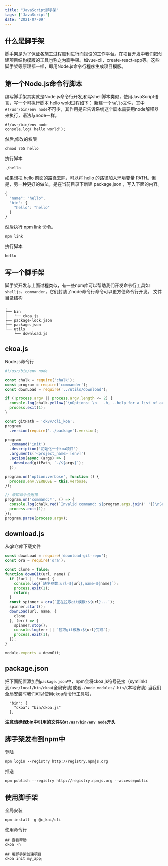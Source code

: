 ```yaml
---
title: "JavaScript脚手架"
tags: ['JavaScript']
date: '2021-07-09'
---
```


## 什么是脚手架

脚手架是为了保证各施工过程顺利进行而搭设的工作平台。在项目开发中我们把创建项目结构模版的工具也称之为脚手架。如vue-cli，create-react-app等。这些脚手架等原理都一样，即用Node.js命令行程序生成项目模版。

## 第一个Node.js命令行脚本

编写脚手架其实就是Node.js命令行开发,和写shell脚本类似，使用JavaScript语言，写一个可执行脚本 hello wold过程如下：
新建一个`hello`文件，其中`#!/usr/bin/env node`不可少，其作用是它告诉系统这个脚本需要用node解释器来执行，语法与node一样。

```
#!/usr/bin/env node
console.log('hello world');
```

然后,修改的权限

```
chmod 755 hello
```

执行脚本

```
./hello
```

如果想把 hello 前面的路径去除，可以将 hello 的路径加入环境变量 PATH。但是，另一种更好的做法，是在当前目录下新建 package.json ，写入下面的内容。

```js
{
  "name": "hello",
  "bin": {
    "hello": "hello"
  }
}
```

然后执行 npm link 命令。

```
npm link
```

执行脚本

```
hello
```

## 写一个脚手架

脚手架开发与上面过程类似，有一些npm库可以帮助我们开发命令行工具如`shelljs`、`commander`，它们封装了node命令行命令可以更方便命令行开发。
文件目录结构

```
.
├── bin
│   └── ckoa.js
├── package-lock.json
├── package.json
└── utils
    └── download.js
```

## ckoa.js

Node.js命令行

```js
#!/usr/bin/env node

const chalk = require('chalk');
const program = require('commander');
const downLoad = require('../utils/download');

if (!process.argv || process.argv.length <= 2) {
  console.log(chalk.yellow(`\nOptions: \n   -h, --help for a list of available commands.`));
  process.exit(1);
}

const gitPath = 'ckvv/cli_koa';
program
  .version(require('../package').version);

program
  .command('init')
  .description('初始化一个koa项目')
  .arguments('<project_name> [env]')
  .action(async (args) => {
    downLoad(gitPath, `./${args}`);
  });

program.on('option:verbose', function () {
  process.env.VERBOSE = this.verbose;
});

// 未知命令会报错
program.on('command:*', () => {
  console.log(chalk.red(`Invalid command: ${program.args.join(' ')}\nSee --help for a list of available commands.`));
  process.exit(1);
});
program.parse(process.argv);
```

## download.js

从git仓库下载文件

```js
const downLoad = require('download-git-repo');
const ora = require('ora');

const clone = false;
function downGit(url, name) {
  if (!url || !name) {
    console.log(`缺少参数:url-${url},name-${name}`);
    process.exit(1);
    return;
  }
  const spinner = ora(`正在拉取git模板:${url}...`);
  spinner.start();
  downLoad(url, name, {
    clone
  }, (err) => {
    spinner.stop();
    console.log(err || `拉取git模板:${url}完成`);
    process.exit(1);
  });
}

module.exports = downGit;
```

## package.json

把下面配置添加到`package.json`中，npm会将ckoa.js符号链接（symlink）到`/usr/local/bin/ckoa`(全局安装)或者`./node_modules/.bin/`(本地安装)
当我们全局安装时我们可以使用ckoa命令行工具啦，

```
  "bin": {
    "ckoa": "bin/ckoa.js"
  },
```

**注意请确保bin中引用的文件以`#!/usr/bin/env node`开头**

## 脚手架发布到npm中

登陆

```shell
npm login --registry http://registry.npmjs.org
```

推送

```shell
npm publish --registry http://registry.npmjs.org --access=public
```

## 使用脚手架

全局安装

```shell
npm install -g @c_kai/cli
```

使用命令行

```shell
## 查看帮助
ckoa -h

## 用脚手架创建项目
ckoa init my_app;
```
